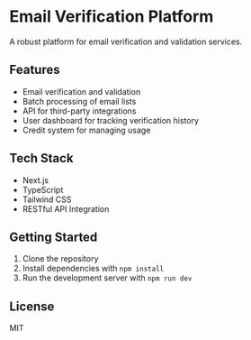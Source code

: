 # Email Verification Platform

A robust platform for email verification and validation services.

## Features

- Email verification and validation
- Batch processing of email lists
- API for third-party integrations
- User dashboard for tracking verification history
- Credit system for managing usage

## Tech Stack

- Next.js
- TypeScript
- Tailwind CSS
- RESTful API Integration

## Getting Started

1. Clone the repository
2. Install dependencies with `npm install`
3. Run the development server with `npm run dev`

## License

MIT 